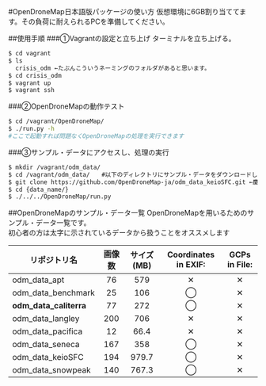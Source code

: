 #OpenDroneMap日本語版パッケージの使い方
仮想環境に6GB割り当ててます。その負荷に耐えられるPCを準備してください。

##使用手順
###①Vagrantの設定と立ち上げ
ターミナルを立ち上げる。

```bash
$ cd vagrant
$ ls
  crisis_odm ←たぶんこういうネーミングのフォルダがあると思います。
$ cd crisis_odm
$ vagrant up
$ vagrant ssh
```

###②OpenDroneMapの動作テスト
```bash
$ cd /vagrant/OpenDroneMap/
$ ./run.py -h
#ここで起動すれば問題なくOpenDroneMapの処理を実行できます
```

###③サンプル・データにアクセスし、処理の実行
```bash
$ mkdir /vagrant/odm_data/
$ cd /vagrant/odm_data/　　#以下のディレクトリにサンプル・データをダウンロードしていきます
$ git clone https://github.com/OpenDroneMap-ja/odm_data_keioSFC.git ←慶應SFCの例
$ cd {data_name/}
$ ./../../OpenDroneMap/run.py
```

##OpenDroneMapのサンプル・データ一覧
OpenDroneMapを用いるためのサンプル・データ一覧です。  
初心者の方は太字に示されているデータから扱うことをオススメします

リポジトリ名 | 画像数 | サイズ (MB) | Coordinates in EXIF: | GCPs in File:
------|:----------:|:-----------:|:----------------------:|:---------------:
odm_data_apt | 76 | 579 | ✕ | ✕
odm_data_benchmark | 25 | 106 | ◯ | ✕
**odm_data_caliterra** | 77 | 272 | ◯ | ✕
odm_data_langley | 200 | 706 | ✕ | ✕
odm_data_pacifica | 12 | 66.4 | ✕ | ✕
odm_data_seneca | 167 | 358 | ◯ | ✕
odm_data_keioSFC | 194 | 979.7 |  ◯ | ✕
odm_data_snowpeak | 140 | 767.3 |  ◯ | ✕